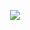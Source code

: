 <p align="center"><img src="https://user-images.githubusercontent.com/92882494/151701613-a1ae4c12-5cab-4406-bd21-00acee77b720.gif" /></p>
